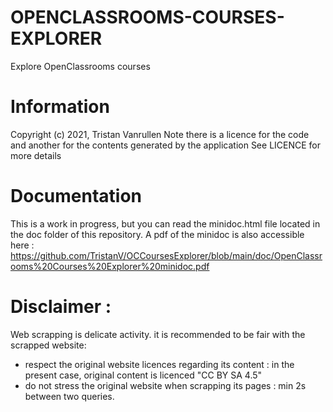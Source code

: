 # OPENCLASSROOMS-COURSES-EXPLORER 
Explore OpenClassrooms courses

# Information
Copyright (c) 2021, Tristan Vanrullen
Note there is a licence for the code and another for the contents generated by the application
See LICENCE for more details 

# Documentation
This is a work in progress, but you can read the minidoc.html file located in the doc folder of this repository. 
A pdf of the minidoc is also accessible here : https://github.com/TristanV/OCCoursesExplorer/blob/main/doc/OpenClassrooms%20Courses%20Explorer%20minidoc.pdf

# Disclaimer : 
Web scrapping is delicate activity. it is recommended to be fair with the scrapped website:
- respect the original website licences regarding its content : in the present case, original content is licenced "CC BY SA 4.5"
- do not stress the original website when scrapping its pages : min 2s between two queries.